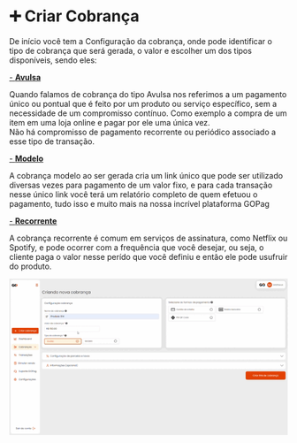 # ➕ Criar Cobrança

<p>De início você tem a Configuração da cobrança, onde pode identificar o tipo de cobrança que será gerada, o valor e escolher um dos tipos disponíveis, sendo eles:</p>

[- **Avulsa**](https://docs.gopag.com.br/criar_cobranca/link_cobranca)

<p>Quando falamos de cobrança do tipo Avulsa nos referimos a um pagamento único ou pontual que é feito por um produto ou serviço específico, sem a necessidade de um compromisso contínuo. Como exemplo a compra de um item em uma loja online e pagar por ele uma única vez.<br>
Não há compromisso de pagamento recorrente ou periódico associado a esse tipo de transação.</p>


<!-- <p>Uma cobrança do tipo avulsa pode ser gerada a qualquer momento e após ser paga é então finalizada, nela será necessário o preenchimento dos dados do cliente, ou se optar pode deixar o proprio cliente para fazer este preenchimento.</p> -->

[- **Modelo**](https://docs.gopag.com.br/criar_cobranca/link_cobranca/link_cobranca_modelo)

<!-- <p>Agora a cobrança Modelo pode ser usada na seguinte situação, em sua loja você oferece um serviço que possui um único valor sem alterações, com isso você gera um link de cobrança, faz um QRcode e deixa disponível para os clientes efetuarem o pagamento. Tendo assim um fluxo ágil e claro, mantendo o controle de cada pagamento através da nossa plataforma GOPag </p> -->

<p>A cobrança modelo ao ser gerada cria um link único que pode ser utilizado diversas vezes para pagamento de um valor fixo, e para cada transação nesse único link você terá um relatório completo de quem efetuou o pagamento, tudo isso e muito mais na nossa incrível plataforma GOPag</p>


<!-- <p>Agora a cobrança do tipo Modelo, é utilizada em situações que o valor será fixo e utilizado muitas vezes por várias pessoas, e você ainda pode enviar notificação de atualizações deste pagamento para o e-mail dos clientes caso ative a opção disponível no menu Configuração Geral que irá aparecer assim que você escolher esta opção.</p> -->

[- **Recorrente**](https://docs.gopag.com.br/criar_cobranca/link_cobranca/link_cobranca_recorrente)

<p>A cobrança recorrente é comum em serviços de assinatura, como Netflix ou Spotify, e pode ocorrer com a frequência que você desejar, ou seja, o cliente paga o valor nesse perído que você definiu e então ele pode usufruir do produto.</p>

![tela_inicial_menu_criar_cobranca](../assets/prints/criar_cobranca.gif)